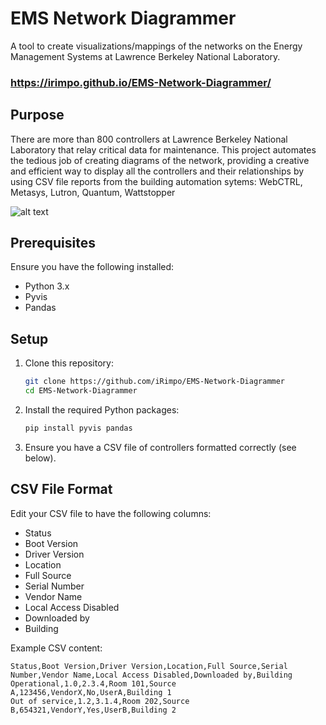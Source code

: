 # EMS Network Diagrammer

A tool to create visualizations/mappings of the networks on the Energy Management Systems at Lawrence Berkeley National Laboratory.

### https://irimpo.github.io/EMS-Network-Diagrammer/

## Purpose
There are more than 800 controllers at Lawrence Berkeley National Laboratory that relay critical data for maintenance. This project automates the tedious job of creating diagrams of the network, providing a creative and efficient way to display all the controllers and their relationships by using CSV file reports from the building automation sytems: WebCTRL, Metasys, Lutron, Quantum, Wattstopper 

![alt text](https://i.imgur.com/umL2hqY.png)

## Prerequisites

Ensure you have the following installed:
- Python 3.x
- Pyvis
- Pandas

## Setup

1. Clone this repository:
    ```bash
    git clone https://github.com/iRimpo/EMS-Network-Diagrammer
    cd EMS-Network-Diagrammer
    ```

2. Install the required Python packages:
    ```bash
    pip install pyvis pandas
    ```

3. Ensure you have a CSV file of controllers formatted correctly (see below).

## CSV File Format

Edit your CSV file to have the following columns:
- Status
- Boot Version
- Driver Version
- Location
- Full Source
- Serial Number
- Vendor Name
- Local Access Disabled
- Downloaded by
- Building

Example CSV content:
```csv
Status,Boot Version,Driver Version,Location,Full Source,Serial Number,Vendor Name,Local Access Disabled,Downloaded by,Building
Operational,1.0,2.3.4,Room 101,Source A,123456,VendorX,No,UserA,Building 1
Out of service,1.2,3.1.4,Room 202,Source B,654321,VendorY,Yes,UserB,Building 2
```
